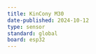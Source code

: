 ```yaml
---
title: KinCony M30
date-published: 2024-10-12
type: sensor
standard: global
board: esp32
---
```

